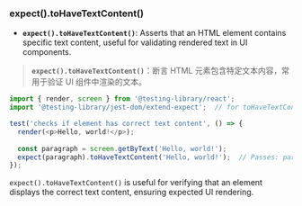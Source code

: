 ### expect().toHaveTextContent()

- **`expect().toHaveTextContent()`**: Asserts that an HTML element contains specific text content, useful for validating rendered text in UI components.

> **`expect().toHaveTextContent()`**：断言 HTML 元素包含特定文本内容，常用于验证 UI 组件中渲染的文本。

```js
import { render, screen } from '@testing-library/react';
import '@testing-library/jest-dom/extend-expect';  // for toHaveTextContent()

test('checks if element has correct text content', () => {
  render(<p>Hello, world!</p>);
  
  const paragraph = screen.getByText('Hello, world!');
  expect(paragraph).toHaveTextContent('Hello, world!');  // Passes: paragraph contains 'Hello, world!'
});
```

`expect().toHaveTextContent()` is useful for verifying that an element displays the correct text content, ensuring expected UI rendering.